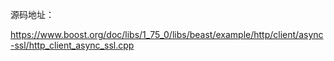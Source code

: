 源码地址：

https://www.boost.org/doc/libs/1_75_0/libs/beast/example/http/client/async-ssl/http_client_async_ssl.cpp